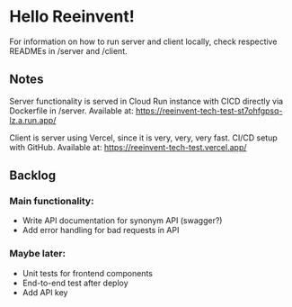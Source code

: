 # Hello Reeinvent!

For information on how to run server and client locally, check respective READMEs in /server and /client.

## Notes

Server functionality is served in Cloud Run instance with CICD directly via Dockerfile in /server.
Available at: https://reeinvent-tech-test-st7ohfgpsq-lz.a.run.app/

Client is server using Vercel, since it is very, very, very fast. CI/CD setup with GitHub.
Available at:
https://reeinvent-tech-test.vercel.app/

## Backlog

### Main functionality:

- Write API documentation for synonym API (swagger?)
- Add error handling for bad requests in API

### Maybe later:

- Unit tests for frontend components
- End-to-end test after deploy
- Add API key
